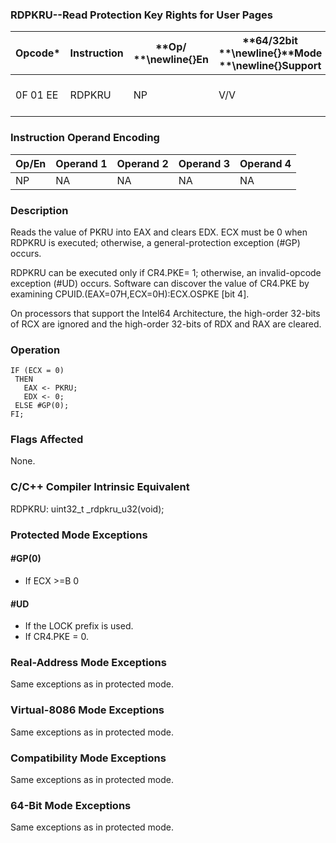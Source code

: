 ### RDPKRU--Read Protection Key Rights for User Pages


|**Opcode***|**Instruction**|**Op/ **\newline{}**En**|**64/32bit **\newline{}**Mode **\newline{}**Support**|**CPUID **\newline{}**Feature **\newline{}**Flag**|**Description**|
|-----------|---------------|------------------------|-----------------------------------------------------|--------------------------------------------------|---------------|
|0F 01 EE|RDPKRU|NP|V/V|OSPKE|Reads PKRU into EAX.|
### Instruction Operand Encoding


|Op/En|Operand 1|Operand 2|Operand 3|Operand 4|
|-----|---------|---------|---------|---------|
|NP|NA|NA|NA|NA|
### Description


Reads the value of PKRU into EAX and clears EDX. ECX must be 0 when RDPKRU is executed; otherwise, a general-protection exception (#GP) occurs.

RDPKRU can be executed only if CR4.PKE= 1; otherwise, an invalid-opcode exception (#UD) occurs. Software can discover the value of CR4.PKE by examining CPUID.(EAX=07H,ECX=0H):ECX.OSPKE [bit 4].

On processors that support the Intel64 Architecture, the high-order 32-bits of RCX are ignored and the high-order 32-bits of RDX and RAX are cleared.


### Operation

```info-verb
IF (ECX = 0) 
 THEN
   EAX <- PKRU;
   EDX <- 0;
 ELSE #GP(0); 
FI;
```
### Flags Affected


None.

### C/C++ Compiler Intrinsic Equivalent


RDPKRU: uint32_t _rdpkru_u32(void);


### Protected Mode Exceptions

#### #GP(0)
* If ECX >=B 0 

#### #UD
* If the LOCK prefix is used.
* If CR4.PKE = 0.

### Real-Address Mode Exceptions



Same exceptions as in protected mode.


### Virtual-8086 Mode Exceptions



Same exceptions as in protected mode.


### Compatibility Mode Exceptions



Same exceptions as in protected mode.


### 64-Bit Mode Exceptions



Same exceptions as in protected mode.

